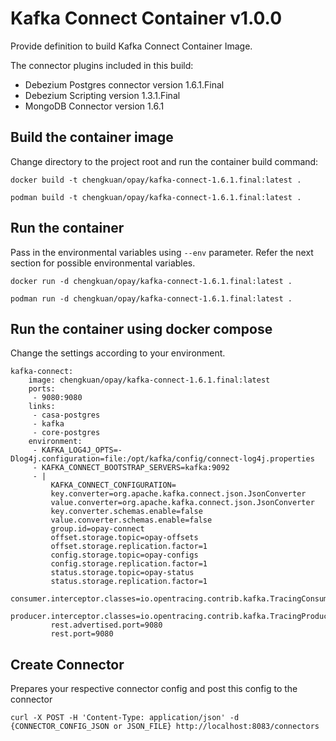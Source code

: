 # Kafka Connect Container v1.0.0

Provide definition to build Kafka Connect Container Image.

The connector plugins included in this build:

- Debezium Postgres connector version 1.6.1.Final
- Debezium Scripting version 1.3.1.Final
- MongoDB Connector version 1.6.1

## Build the container image

Change directory to the project root and run the container build command:

```
docker build -t chengkuan/opay/kafka-connect-1.6.1.final:latest .
```

```
podman build -t chengkuan/opay/kafka-connect-1.6.1.final:latest .
```

## Run the container

Pass in the environmental variables using `--env` parameter. Refer the next section for possible environmental variables.

```
docker run -d chengkuan/opay/kafka-connect-1.6.1.final:latest .
```

```
podman run -d chengkuan/opay/kafka-connect-1.6.1.final:latest .
```

## Run the container using docker compose

Change the settings according to your environment.

```
kafka-connect:
    image: chengkuan/opay/kafka-connect-1.6.1.final:latest
    ports:
     - 9080:9080
    links:
     - casa-postgres
     - kafka
     - core-postgres
    environment:
     - KAFKA_LOG4J_OPTS=-Dlog4j.configuration=file:/opt/kafka/config/connect-log4j.properties
     - KAFKA_CONNECT_BOOTSTRAP_SERVERS=kafka:9092
     - |
         KAFKA_CONNECT_CONFIGURATION=
         key.converter=org.apache.kafka.connect.json.JsonConverter
         value.converter=org.apache.kafka.connect.json.JsonConverter
         key.converter.schemas.enable=false
         value.converter.schemas.enable=false
         group.id=opay-connect
         offset.storage.topic=opay-offsets
         offset.storage.replication.factor=1
         config.storage.topic=opay-configs
         config.storage.replication.factor=1
         status.storage.topic=opay-status
         status.storage.replication.factor=1
         consumer.interceptor.classes=io.opentracing.contrib.kafka.TracingConsumerInterceptor
         producer.interceptor.classes=io.opentracing.contrib.kafka.TracingProducerInterceptor
         rest.advertised.port=9080
         rest.port=9080
```

## Create Connector

Prepares your respective connector config and post this config to the connector

```
curl -X POST -H 'Content-Type: application/json' -d {CONNECTOR_CONFIG_JSON or JSON_FILE} http://localhost:8083/connectors
```